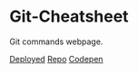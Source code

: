 # Git-Cheatsheet
Git commands webpage.


[Deployed](https://kwing25.github.io/Git-Cheatsheet/)
[Repo](https://github.com/kwing25/Git-Cheatsheet/)
[Codepen](https://codepen.io/kwing25/pen/PoORBZM)
